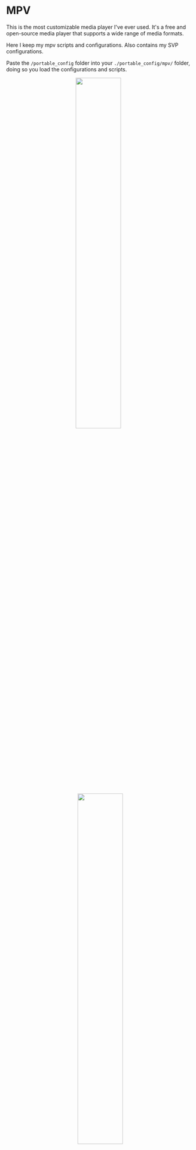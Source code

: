 # MPV

This is the most customizable media player I've ever used. It's a free and open-source media player that supports a wide range of media formats.

Here I keep my mpv scripts and configurations. Also contains my SVP configurations.

Paste the `/portable_config` folder into your `./portable_config/mpv/` folder, doing so you load the configurations and scripts.

<p align="center">
  <img src="https://github.com/user-attachments/assets/8a902a84-a526-49f9-b456-066a2b727981" width="49%"/>
  &nbsp;&nbsp;
  <img src="https://github.com/user-attachments/assets/6f6654ac-246c-4f0b-8603-ab4e4993b7e9" width="49%"/> 
</p>

## Main folder

Here we have the main configuration files for MPV.

### [`mpv.conf`][mpv_conf]

This is the main configuration file for MPV, here I set the general configurations for the player. I've set it up in categories to make it easier to understand, here are type of configurations that you can find:

- Prefered languages/subtitles
- OSC configurations (if has border, initial size/position/volume)
- Default subtitle configurations (font, size, position, etc)

### [`input.conf`][input_conf]

<p align="center">
  <img src="https://github.com/user-attachments/assets/48b1bea8-c424-41ef-915d-a61575affdac" width="49%"/>
  <img src="https://github.com/user-attachments/assets/d426835c-f2d8-450a-8a78-7580ca77bc85" width="49%"/>
</p>

This is my masterpiece, I've mapped as comment ~~almost~~ all the possible keybinds that you can use with MPV, split by the keyboard row. I've also mapped some of the most used keybinds that I use with MPV.

After all the mappings, there's the shader keybinds and finally the UOSC context menu keybinds.

Of all `input.conf` files I've searched as inspiration, this is the most complete and organized that I've found.

### [`profile.conf`][profile_conf]

File where you can set conditions for different profiles, like if you are watching a movie or a series, you can set different configurations for each one.

I only have a simple "Animation" profile, that changes the applied shader and default subtitle styling to my liking. It is applied to the files where the parent folder name contains "Animation".

### [`fonts.conf`][fonts_conf]

Not really needed anymore since I started using the `fonts` folder, but I keep it here just in case.

It was used to enable MPV to use Windows fonts folder to load fonts, without this file, it wouldn't load isntalled fonts.

## scripts

Here lies the scripts that I use with MPV, some of them were written by me, others I found on the internet and modified to my needs.

### [`autoload.lua`][autoload]

This script automatically loads playlist entries before and after the the currently played file.

### [`pause-indicator.lua`][pause_indicator]

Shows an indicator in the top right side when the video is paused.

### [`restart-mpv.lua`][restart_mpv]

Reloads the current file, useful when you change the configurations and want to apply them without restarting the player.-

### [`run-subtitle_editor.lua`][run_subtitle_editor]

Opens the current (external) subtitle on the [subtitle editor][subtitle_editor] that I made.

### [`sub-export.lua`][sub_export]

Tries to extract the current subtitle from the video and save it in the same folder as the video.

### [`sub-select.lua`][sub_select]

Auto select the audio and subtitle tracks based on the tracks name/id, highly customizable.

### [`thumbfast.lua`][thumbfast]

Generates hover thumbnails for the seekbar.

### [`watched-folder.lua`][watched_folder]

Send the current file to a "watched" folder after finishing it.

As I'm not used to the Lua language, it has some bugs:

- Sends even when changing the file without finishing it
- Don't send the last file of the playlist

### UOSC

> Feature-rich minimalist proximity-based UI for MPV player.

The imported folder from [UOSC][UOSC], where I keep the scripts that I use from it.

## script-opts

Some scripts require additional options to be set that are kept in this folder.

## shaders

Here I keep the shaders that I use with MPV. Got them from various sources, like [Anime4K][Anime4k]. I don't upload them to my repository due to their size, but you can find them on the internet.

I've included a `shaders_list.txt` file that lists the names of the shaders that I have, may be useful.

## fonts

Here I keep the fonts that I use with MPV, it is possible to load directly from Windows fonts, but can be slow sometimes.

<!-- URLS -->

[Anime4k]: https://github.com/bloc97/Anime4K
[UOSC]: https://github.com/tomasklaen/uosc
[subtitle_editor]: https://github.com/v-amorim/subtitle_editor
[mpv_conf]: ./portable_config/mpv.conf
[input_conf]: ./portable_config/input.conf
[profile_conf]: ./portable_config/profiles.conf
[fonts_conf]: ./portable_config/fonts.conf
[autoload]: ./portable_config/scripts/autoload.lua
[pause_indicator]: ./portable_config/scripts/pause-indicator.lua
[restart_mpv]: ./portable_config/scripts/restart-mpv.lua
[run_subtitle_editor]: ./portable_config/scripts/run-subtitle_editor.lua
[sub_export]: ./portable_config/scripts/sub-export.lua
[sub_select]: ./portable_config/scripts/sub-select.lua
[thumbfast]: ./portable_config/scripts/thumbfast.lua
[watched_folder]: ./portable_config/scripts/watched-folder.lua
